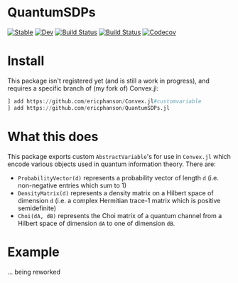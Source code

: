 # QuantumSDPs

[![Stable](https://img.shields.io/badge/docs-stable-blue.svg)](https://ericphanson.github.io/QuantumSDPs.jl/stable)
[![Dev](https://img.shields.io/badge/docs-dev-blue.svg)](https://ericphanson.github.io/QuantumSDPs.jl/dev)
[![Build Status](https://travis-ci.com/ericphanson/QuantumSDPs.jl.svg?branch=master)](https://travis-ci.com/ericphanson/QuantumSDPs.jl)
[![Build Status](https://ci.appveyor.com/api/projects/status/github/ericphanson/QuantumSDPs.jl?svg=true)](https://ci.appveyor.com/project/ericphanson/QuantumSDPs-jl)
[![Codecov](https://codecov.io/gh/ericphanson/QuantumSDPs.jl/branch/master/graph/badge.svg)](https://codecov.io/gh/ericphanson/QuantumSDPs.jl)

# Install

This package isn't registered yet (and is still a work in progress), and requires a specific branch of (my fork of) Convex.jl:

```julia
] add https://github.com/ericphanson/Convex.jl#customvariable
] add https://github.com/ericphanson/QuantumSDPs.jl
```

# What this does

This package exports custom `AbstractVariable`'s for use in `Convex.jl` which encode various objects used in quantum information theory. There are:

* `ProbabilityVector(d)` represents a probability vector of length `d` (i.e. non-negative entries which sum to 1)
* `DensityMatrix(d)` represents a density matrix on a Hilbert space of dimension `d` (i.e. a complex Hermitian trace-1 matrix which is positive semidefinite)
* `Choi(dA, dB)` represents the Choi matrix of a quantum channel from a Hilbert space of dimension `dA` to one of dimension `dB`.

# Example

... being reworked